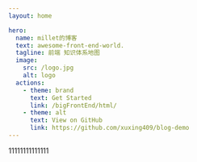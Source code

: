 ```yaml
---
layout: home

hero:
  name: millet的博客
  text: awesome-front-end-world.
  tagline: 前端 知识体系地图
  image:
    src: /logo.jpg
    alt: logo
  actions:
    - theme: brand
      text: Get Started
      link: /bigFrontEnd/html/
    - theme: alt
      text: View on GitHub
      link: https://github.com/xuxing409/blog-demo
---
```

11111111111111
<style>
:root {
  --vp-home-hero-name-color: transparent;
  --vp-home-hero-name-background: -webkit-linear-gradient(120deg, #bd34fe 30%, #41d1ff);

  --vp-home-hero-image-background-image: linear-gradient(-45deg, #bd34fe 50%, #47caff 50%);
  --vp-home-hero-image-filter: blur(44px);
}

@media (min-width: 640px) {
  :root {
    --vp-home-hero-image-filter: blur(56px);
  }
}

@media (min-width: 960px) {
  :root {
    --vp-home-hero-image-filter: blur(68px);
  }
}
</style>
